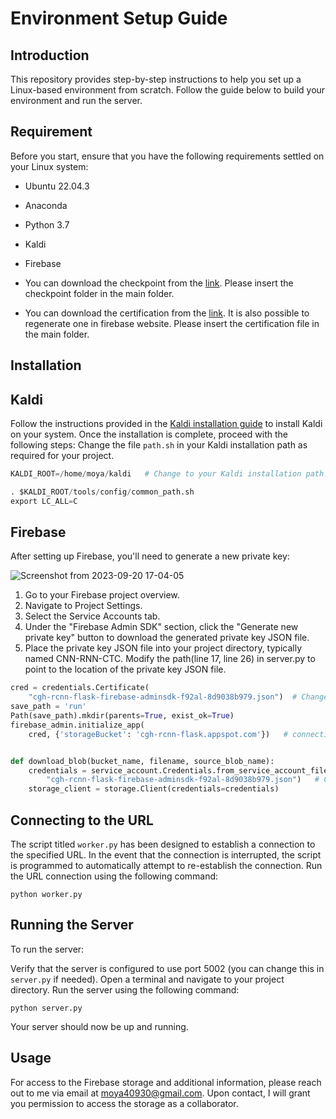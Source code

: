 

# Environment Setup Guide
## Introduction
This repository provides step-by-step instructions to help you set up a Linux-based environment from scratch. Follow the guide below to build your environment and run the server.

## Requirement
Before you start, ensure that you have the following requirements settled on your Linux system:

* Ubuntu 22.04.3
* Anaconda
* Python 3.7
* Kaldi
* Firebase

* You can download the checkpoint from the [link](https://drive.google.com/drive/folders/1sOk9lTcvMsElA9R-gNjly1mOLAETxOZQ?usp=drive_link). Please insert the checkpoint folder in the main folder.
* You can download the certification from the [link](https://drive.google.com/file/d/1GujDKgWTPd1mO3ZTHnpSUTM6vyX33EPW/view?usp=drive_link). It is also possible to regenerate one in firebase website. Please insert the certification file in the main folder.
## Installation
## Kaldi
Follow the instructions provided in the [Kaldi installation guide](https://medium.com/@m.chellaa/install-kaldi-asr-on-ubuntu-830418a800b5)
 to install Kaldi on your system. Once the installation is complete, proceed with the following steps:
Change the file `path.sh` in your Kaldi installation path as required for your project.

```python
KALDI_ROOT=/home/moya/kaldi   # Change to your Kaldi installation path. 

. $KALDI_ROOT/tools/config/common_path.sh
export LC_ALL=C
```

## Firebase
After setting up Firebase, you'll need to generate a new private key:

![Screenshot from 2023-09-20 17-04-05](https://github.com/Moyacaca/Speak-Slowly-Env/assets/117159970/dd282e39-b420-4f73-8229-f40f25da30c1)
1. Go to your Firebase project overview.
2. Navigate to Project Settings.
3. Select the Service Accounts tab.
4. Under the "Firebase Admin SDK" section, click the "Generate new private key" button to download the generated private key JSON file.
5. Place the private key JSON file into your project directory, typically named CNN-RNN-CTC.
Modify the path(line 17, line 26) in server.py to point to the location of the private key JSON file.

```python
cred = credentials.Certificate(
    "cgh-rcnn-flask-firebase-adminsdk-f92al-8d9038b979.json")  # Change to your private key!
save_path = 'run'
Path(save_path).mkdir(parents=True, exist_ok=True)
firebase_admin.initialize_app(
    cred, {'storageBucket': 'cgh-rcnn-flask.appspot.com'})   # connecting to firebase


def download_blob(bucket_name, filename, source_blob_name):
    credentials = service_account.Credentials.from_service_account_file(
        "cgh-rcnn-flask-firebase-adminsdk-f92al-8d9038b979.json")   # Change to your private key!
    storage_client = storage.Client(credentials=credentials)
```

## Connecting to the URL
The script titled `worker.py` has been designed to establish a connection to the specified URL. In the event that the connection is interrupted, the script is programmed to automatically attempt to re-establish the connection.
Run the URL connection using the following command:
```
python worker.py
```

## Running the Server
To run the server:

Verify that the server is configured to use port 5002 (you can change this in `server.py` if needed).
Open a terminal and navigate to your project directory.
Run the server using the following command:
```
python server.py
```
Your server should now be up and running.



## Usage
For access to the Firebase storage and additional information, please reach out to me via email at moya40930@gmail.com. Upon contact, I will grant you permission to access the storage as a collaborator.
